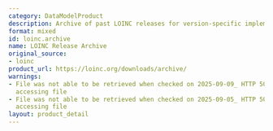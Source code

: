 ```yaml
---
category: DataModelProduct
description: Archive of past LOINC releases for version-specific implementations
format: mixed
id: loinc.archive
name: LOINC Release Archive
original_source:
- loinc
product_url: https://loinc.org/downloads/archive/
warnings:
- File was not able to be retrieved when checked on 2025-09-09_ HTTP 503 error when
  accessing file
- File was not able to be retrieved when checked on 2025-09-05_ HTTP 503 error when
  accessing file
layout: product_detail
---
```


